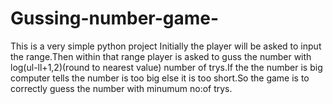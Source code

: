 # Gussing-number-game-
This is a very simple python project
Initially the player will be asked to input the range.Then within that range player is asked to guss the number with log(ul-ll+1,2)(round to nearest value) number of trys.If the the number is big computer tells the number is too big else it is too short.So the game is to correctly guess the number with minumum no:of trys.
